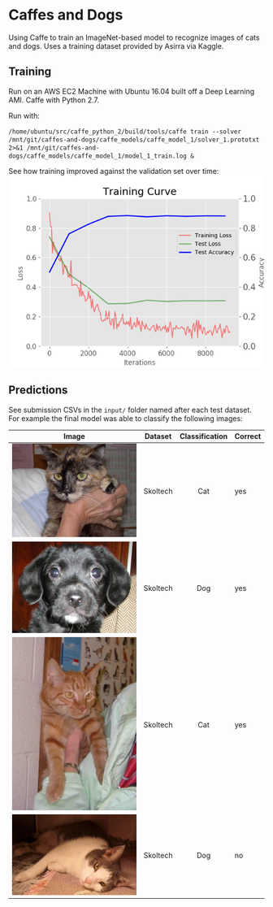# Caffes and Dogs

Using Caffe to train an ImageNet-based model to recognize images of cats and dogs.
Uses a training dataset provided by Asirra via Kaggle.

## Training

Run on an AWS EC2 Machine with Ubuntu 16.04 built off a Deep Learning AMI.
Caffe with Python 2.7.

Run with:
```
/home/ubuntu/src/caffe_python_2/build/tools/caffe train --solver /mnt/git/caffes-and-dogs/caffe_models/caffe_model_1/solver_1.prototxt 2>&1 /mnt/git/caffes-and-dogs/caffe_models/caffe_model_1/model_1_train.log &
```

See how training improved against the validation set over time:
![Model learning curve over 9200 iterations](caffe_models/caffe_model_1/learning_curve_9200.png)

## Predictions

See submission CSVs in the `input/` folder named after each test dataset. For example the final model was able to classify the following images:

| Image                                   | Dataset  | Classification | Correct |
| --------------------------------------- | -------- | :-------------:| ------- |
| ![cat 000](input/test_skoltech/000.jpg) | Skoltech | Cat            | yes |
| ![dog 250](input/test_skoltech/250.jpg) | Skoltech | Dog            | yes |
| ![cat 032](input/test_skoltech/032.jpg) | Skoltech | Cat            | yes |
| ![dog 070](input/test_skoltech/070.jpg) | Skoltech | Dog            | no |
